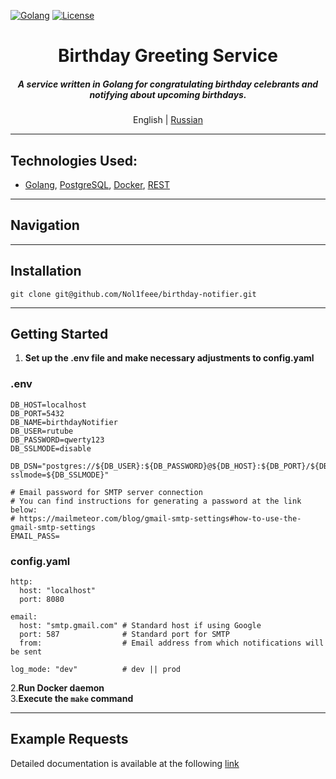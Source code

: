 [![Golang](https://img.shields.io/badge/Go-v1.21-EEEEEE?logo=go&logoColor=white&labelColor=00ADD8)](https://go.dev/)
[![License](https://img.shields.io/badge/license-MIT-green)](LICENSE)

<div align="center">
    <h1>Birthday Greeting Service</h1>
    <h5>
        A service written in Golang for congratulating birthday celebrants and notifying about upcoming birthdays.
    </h5>
    <p>
        English | <a href="README.ru.md">Russian</a>
    </p>
</div>

- - -

## Technologies Used:
- [Golang](https://go.dev), [PostgreSQL](https://www.postgresql.org/), [Docker](https://www.docker.com/), [REST](https://en.wikipedia.org/wiki/Representational_state_transfer)

- - -
## Navigation

- - -
## Installation
```shell
git clone git@github.com/Nol1feee/birthday-notifier.git
```
- - - 
## Getting Started
1. **Set up the .env file and make necessary adjustments to config.yaml**
### .env
```shell
DB_HOST=localhost
DB_PORT=5432
DB_NAME=birthdayNotifier
DB_USER=rutube
DB_PASSWORD=qwerty123
DB_SSLMODE=disable

DB_DSN="postgres://${DB_USER}:${DB_PASSWORD}@${DB_HOST}:${DB_PORT}/${DB_NAME}?sslmode=${DB_SSLMODE}"

# Email password for SMTP server connection
# You can find instructions for generating a password at the link below:
# https://mailmeteor.com/blog/gmail-smtp-settings#how-to-use-the-gmail-smtp-settings
EMAIL_PASS= 
```

### config.yaml
```shell
http:
  host: "localhost"
  port: 8080

email:
  host: "smtp.gmail.com" # Standard host if using Google
  port: 587              # Standard port for SMTP
  from:                  # Email address from which notifications will be sent

log_mode: "dev"          # dev || prod
```
2.**Run Docker daemon** <br>
3.**Execute the `make` command**
- - -
## Example Requests
Detailed documentation is available at the following [link](https://documenter.getpostman.com/view/27531074/2sA3XLDiRv)
